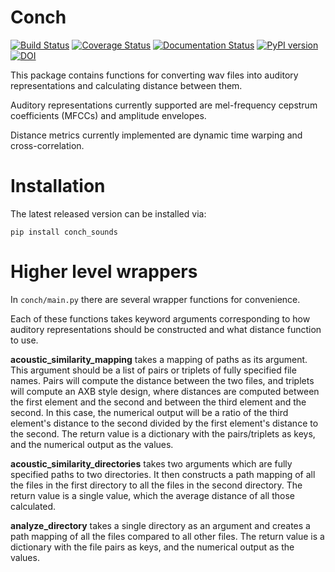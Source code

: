 Conch
=====

[![Build Status](https://travis-ci.org/mmcauliffe/Conch-sounds.svg?branch=master)](https://travis-ci.org/mmcauliffe/Conch-sounds)
[![Coverage Status](https://coveralls.io/repos/github/mmcauliffe/Conch-sounds/badge.svg?branch=master)](https://coveralls.io/github/mmcauliffe/Conch-sounds?branch=master)
[![Documentation Status](https://readthedocs.org/projects/conch-sounds/badge/?version=latest)](http://conch-sounds.readthedocs.io/en/latest/?badge=latest)
[![PyPI version](https://badge.fury.io/py/conch_sounds.svg)](https://badge.fury.io/py/conch_sounds)
[![DOI](https://zenodo.org/badge/9966944.svg)](https://zenodo.org/badge/latestdoi/9966944)

This package contains functions for converting wav files into auditory 
representations and calculating distance between them.

Auditory representations currently supported are mel-frequency cepstrum
coefficients (MFCCs) and amplitude envelopes.

Distance metrics currently implemented are dynamic time warping and
cross-correlation.

Installation
==================

The latest released version can be installed via:

`pip install conch_sounds`

Higher level wrappers
==================

In `conch/main.py` there are several wrapper functions for convenience.

Each of these functions takes keyword arguments corresponding to how auditory
representations should be constructed and what distance function to use.

**acoustic_similarity_mapping** takes a mapping of paths as its argument.
This argument should be a list of pairs or triplets of fully specified file names.
Pairs will compute the distance between the two files, and triplets will compute
an AXB style design, where distances are computed between the first element and the second and
between the third element and the second.  In this case, the numerical output
will be a ratio of the third element's distance to the second divided by the
first element's distance to the second.  The return value is a dictionary
with the pairs/triplets as keys, and the numerical output as the values.

**acoustic_similarity_directories** takes two arguments which are fully specified paths
to two directories.  It then constructs a path mapping of all the files in
the first directory to all the files in the second directory.  The return
value is a single value, which the average distance of all those calculated.

**analyze_directory** takes a single directory as an argument and creates a
path mapping of all the files compared to all other files. The return value is a dictionary
with the file pairs as keys, and the numerical output as the values.


